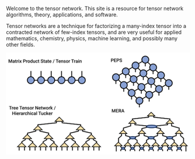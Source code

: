 Welcome to the tensor network. This site is a
resource for tensor network algorithms, theory, 
applications, and software.

Tensor networks are a technique for factorizing
a many-index tensor into a contracted
network of few-index tensors, and are very
useful for applied mathematics, chemistry, physics, machine
learning, and possibly many other fields.

![medium](tensor_networks.png)

<!--
Sections:
- [[Fundamentals|fundamentals]]
- [[Physics|physics]]
- [[Mathematics|mathematics]]
- [[Software|software]]

Some literal Markdown: `![medium](tensor_networks.png)`
And some code:

    function add(n::Int,m::Int)
      return n+m
    end
-->
